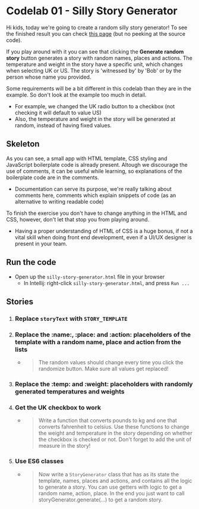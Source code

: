 # Codelab 01 - Silly Story Generator
Hi kids, today we're going to create a random silly story generator!
To see the finished result you can check [this page](https://mdn.github.io/learning-area/javascript/introduction-to-js-1/assessment-finished/) (but no peeking at the source code).

If you play around with it you can see that clicking the **Generate random story** button generates a story with 
random names, places and actions. The temperature and weight in the story have a specific unit, which changes when selecting UK or US. 
The story is 'witnessed by' by 'Bob' or by the person whose name you provided.

Some requirements will be a bit different in this codelab than they are in the example. 
So don't look at the example too much in detail.
- For example, we changed the UK radio button to a checkbox (not checking it will default to value US)
- Also, the temperature and weight in the story will be generated at random, instead of having fixed values.

## Skeleton
As you can see, a small app with HTML template, CSS styling and JavaScript boilerplate code is already present. Altough we discourage the use of comments, it can be useful while learning, so explanations of the boilerplate code are in the comments.
- Documentation can serve its purpose, we're really talking about comments here, comments which explain snippets of code (as an alternative to writing readable code)

To finish the exercise you don't have to change anything in the HTML and CSS, however, don't let that stop you from playing around.
- Having a proper understanding of HTML of CSS is a huge bonus, if not a vital skill when doing front end development, even if a UI/UX designer is present in your team.

## Run the code
- Open up the `silly-story-generator.html` file in your browser
    - In Intellij: right-click `silly-story-generator.html`, and press `Run ...` 

## Stories
1. ### Replace `storyText` with `STORY_TEMPLATE`
2. ### Replace the :name:, :place: and :action: placeholders of the template with a random name, place and action from the lists
    - > The random values should change every time you click the randomize button. Make sure all values get replaced!
3. ### Replace the :temp: and :weight: placeholders with randomly generated temperatures and weights
4. ### Get the UK checkbox to work
    - > Write a function that converts pounds to kg and one that converts fahrenheit to celsius. Use these functions to change the weight and temperature in the story depending on whether the checkbox is checked or not. Don't forget to add the unit of measure in the story!
5. ### Use ES6 classes
    - > Now write a `StoryGenerator` class that has as its state the template, names, places and actions, and contains all the logic to generate a story. You can use getters with logic to get a random name, action, place. In the end you just want to call storyGenerator.generate(...) to get a random story.
